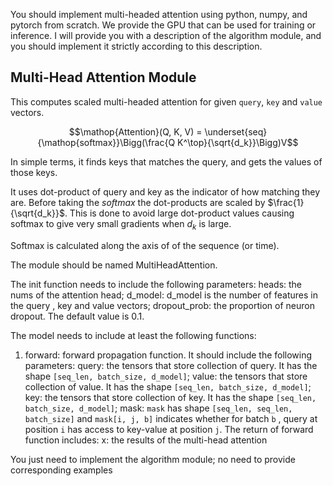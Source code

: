 You should implement multi-headed attention using python, numpy, and pytorch from scratch. We provide the GPU that can be used for training or inference.
I will provide you with a description of the algorithm module, and you should implement it strictly according to this description. 


 ## Multi-Head Attention Module

This computes scaled multi-headed attention for given `query`, `key` and `value` vectors.

$$\mathop{Attention}(Q, K, V) = \underset{seq}{\mathop{softmax}}\Bigg(\frac{Q K^\top}{\sqrt{d_k}}\Bigg)V$$

In simple terms, it finds keys that matches the query, and gets the values of
     those keys.

It uses dot-product of query and key as the indicator of how matching they are.
    Before taking the $softmax$ the dot-products are scaled by $\frac{1}{\sqrt{d_k}}$.
    This is done to avoid large dot-product values causing softmax to
    give very small gradients when $d_k$ is large.

Softmax is calculated along the axis of of the sequence (or time).

The module should be named MultiHeadAttention.

The init function needs to include the following parameters:
heads: the nums of the attention head;
d_model: d_model is the number of features in the query , key and value vectors;
dropout_prob: the proportion of neuron dropout. The default value is 0.1.

The model needs to include at least the following functions:
1. forward: forward propagation function. It should include the following parameters:
   query: the tensors that store collection of query. It has the shape `[seq_len, batch_size, d_model]`;
   value: the tensors that store collection of value. It has the shape `[seq_len, batch_size, d_model]`;
   key: the tensors that store collection of key. It has the shape `[seq_len, batch_size, d_model]`;
   mask: `mask` has shape `[seq_len, seq_len, batch_size]` and `mask[i, j, b]` indicates whether for batch `b` , query at position `i` has access to key-value at position `j`.
   The return of forward function includes:
   x: the results of the multi-head attention

You just need to implement the algorithm module; no need to provide corresponding examples